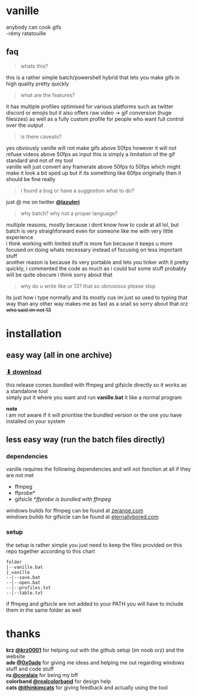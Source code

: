 # vanille
anybody can cook gifs  
-rémy ratatouille

## faq
>whats this?

this is a rather simple batch/powershell hybrid that lets you make gifs in high quality pretty quickly  

>what are the features?

it has multiple profiles optimised for various platforms such as twitter discord or emojis but it also offers raw video -> gif conversion (huge filesizes) as well as a fully custom profile for people who want full control over the output  

>is there caveats?

yes obviously vanille will not make gifs above 50fps however it will not refuse videos above 50fps as input this is simply a limitation of the gif standard and not of my tool  
vanille will just convert any framerate above 50fps to 50fps which might make it look a bit sped up but if its something like 60fps originally then it should be fine really  

>i found a bug or have a suggestion what to do?

just @ me on twitter **[@lazuleri](https://twitter.com/lazuleri)**  

>why batch? why not a proper language?

multiple reasons, mostly because i dont know how to code at all lol, but batch is very straighforward even for someone like me with very little experience  
i think working with limited stuff is more fun because it keeps u more focused on doing whats necessary instead of focusing on less important stuff  
another reason is because its very portable and lets you tinker with it pretty quickly, i commented the code as much as i could but some stuff probably will be quite obscure i think sorry about that

>why do u write like ur 13? that so obnoxious please stop

its just how i type normally and its mostly cus im just so used to typing that way than any other way makes me as fast as a snail so sorry about that orz  
~~who said im not 13~~

# installation 

## easy way (all in one archive)
  
### [⬇︎ download](https://github.com/lazuleri/vanille/releases/latest)

this release comes bundled with ffmpeg and gifsicle directly so it works as a standalone tool  
simply put it where you want and run **vanille.bat** it like a normal program

__note__  
i am not aware if it will prioritise the bundled version or the one you have installed on your system 

## less easy way (run the batch files directly)
### dependencies
vanille requires the following dependencies and will not fonction at all if they are not met

+ ffmpeg
+ ffprobe*
+ gifsicle
\**ffprobe is bundled with ffmpeg*

windows builds for ffmpeg can be found at [zeranoe.com](https://ffmpeg.zeranoe.com/builds/)  
windows builds for gifsicle can be found at [eternallybored.com](https://eternallybored.org/misc/gifsicle/)

### setup
the setup is rather simple  you just need to keep the files provided on this repo together according to this chart
```
folder
|--vanille.bat
|_vanille
--|--save.bat
--|--open.bat
--|--profiles.txt
--|--table.txt
```
if ffmpeg and gifsicle are not added to your PATH you will have to include them in the same folder as well

# thanks
**krz [@krz0001](https://twitter.com/krz0001)** for helping out with the github setup (im noob orz) and the website  
**ade [@0x0ade](https://twitter.com/0x0ade)** for giving me ideas and helping me out regarding windows stuff and code stuff  
**ru [@coralaix](https://twitter.com/coralaix)** for being my bff  
**colorband [@realcolorband](https://twitter.com/realcolorband)** for design help  
**cats [@ithinkimcats](https://twitter.com/ithinkimcats)** for giving feedback and actually using the tool  

